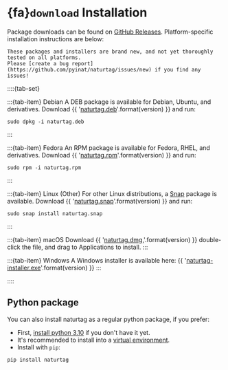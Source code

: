 # {fa}`download` Installation
Package downloads can be found on [GitHub Releases](https://github.com/pyinat/naturtag/releases).
Platform-specific installation instructions are below:

<!-- TODO: portable (.tar.gz) download links & instructions -->

```{warning}
These packages and installers are brand new, and not yet thoroughly tested on all platforms.
Please [create a bug report](https://github.com/pyinat/naturtag/issues/new) if you find any issues!
```

::::{tab-set}

:::{tab-item} Debian
A DEB package is available for Debian, Ubuntu, and derivatives. Download
{{
    '[naturtag.deb](https://github.com/pyinat/naturtag/releases/download/{}/naturtag.deb)'.format(version)
}}
and run:
```
sudo dpkg -i naturtag.deb
```
:::

:::{tab-item} Fedora
An RPM package is available for Fedora, RHEL, and derivatives. Download
{{
    '[naturtag.rpm](https://github.com/pyinat/naturtag/releases/download/{}/naturtag.rpm)'.format(version)
}}
and run:
```
sudo rpm -i naturtag.rpm
```
:::

:::{tab-item} Linux (Other)
For other Linux distributions, a [Snap](https://snapcraft.io/docs/installing-snapd)
package is available. Download
{{
    '[naturtag.snap](https://github.com/pyinat/naturtag/releases/download/{}/naturtag.snap)'.format(version)
}}
and run:
```
sudo snap install naturtag.snap
```
:::

:::{tab-item} macOS
Download
{{
    '[naturtag.dmg](https://github.com/pyinat/naturtag/releases/download/{}/naturtag.dmg),'.format(version)
}}
double-click the file, and drag to Applications to install.
:::

:::{tab-item} Windows
A Windows installer is available here:
{{
    '[naturtag-installer.exe](https://github.com/pyinat/naturtag/releases/download/{}/naturtag-installer.exe)'.format(version)
}}
:::

::::


## Python package
You can also install naturtag as a regular python package, if you prefer:
* First, [install python 3.10](https://www.python.org/downloads/) if you don't have it yet.
* It's recommended to install into a [virtual environment](https://docs.python.org/3/library/venv.html).
* Install with `pip`:
```
pip install naturtag
```
